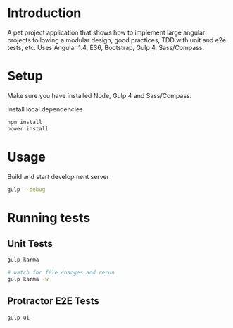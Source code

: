 # Introduction
A pet project application that shows how to implement large angular projects following a modular design, good practices, TDD with unit and e2e tests, etc.
Uses Angular 1.4, ES6, Bootstrap, Gulp 4, Sass/Compass.

# Setup
Make sure you have installed Node, Gulp 4 and Sass/Compass.

Install local dependencies
```bash
npm install
bower install
```

# Usage
Build and start development server
```bash
gulp --debug
```

# Running tests
## Unit Tests
```bash
gulp karma

# watch for file changes and rerun
gulp karma -w
```

## Protractor E2E Tests
```bash
gulp ui
```
